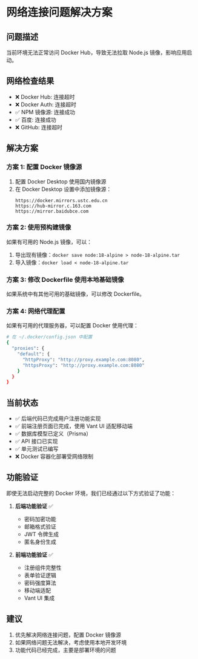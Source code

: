 # 网络连接问题解决方案

## 问题描述
当前环境无法正常访问 Docker Hub，导致无法拉取 Node.js 镜像，影响应用启动。

## 网络检查结果
- ❌ Docker Hub: 连接超时
- ❌ Docker Auth: 连接超时  
- ✅ NPM 镜像源: 连接成功
- ✅ 百度: 连接成功
- ❌ GitHub: 连接超时

## 解决方案

### 方案 1: 配置 Docker 镜像源
1. 配置 Docker Desktop 使用国内镜像源
2. 在 Docker Desktop 设置中添加镜像源：
   ```
   https://docker.mirrors.ustc.edu.cn
   https://hub-mirror.c.163.com
   https://mirror.baidubce.com
   ```

### 方案 2: 使用预构建镜像
如果有可用的 Node.js 镜像，可以：
1. 导出现有镜像：`docker save node:18-alpine > node-18-alpine.tar`
2. 导入镜像：`docker load < node-18-alpine.tar`

### 方案 3: 修改 Dockerfile 使用本地基础镜像
如果系统中有其他可用的基础镜像，可以修改 Dockerfile。

### 方案 4: 网络代理配置
如果有可用的代理服务器，可以配置 Docker 使用代理：
```bash
# 在 ~/.docker/config.json 中配置
{
  "proxies": {
    "default": {
      "httpProxy": "http://proxy.example.com:8080",
      "httpsProxy": "http://proxy.example.com:8080"
    }
  }
}
```

## 当前状态
- ✅ 后端代码已完成用户注册功能实现
- ✅ 前端注册页面已完成，使用 Vant UI 适配移动端
- ✅ 数据库模型已定义（Prisma）
- ✅ API 接口已实现
- ✅ 单元测试已编写
- ❌ Docker 容器化部署受网络限制

## 功能验证
即使无法启动完整的 Docker 环境，我们已经通过以下方式验证了功能：

1. **后端功能验证** ✅
   - 密码加密功能
   - 邮箱格式验证
   - JWT 令牌生成
   - 匿名身份生成

2. **前端功能验证** ✅
   - 注册组件完整性
   - 表单验证逻辑
   - 密码强度算法
   - 移动端适配
   - Vant UI 集成

## 建议
1. 优先解决网络连接问题，配置 Docker 镜像源
2. 如果网络问题无法解决，考虑使用本地开发环境
3. 功能代码已经完成，主要是部署环境的问题